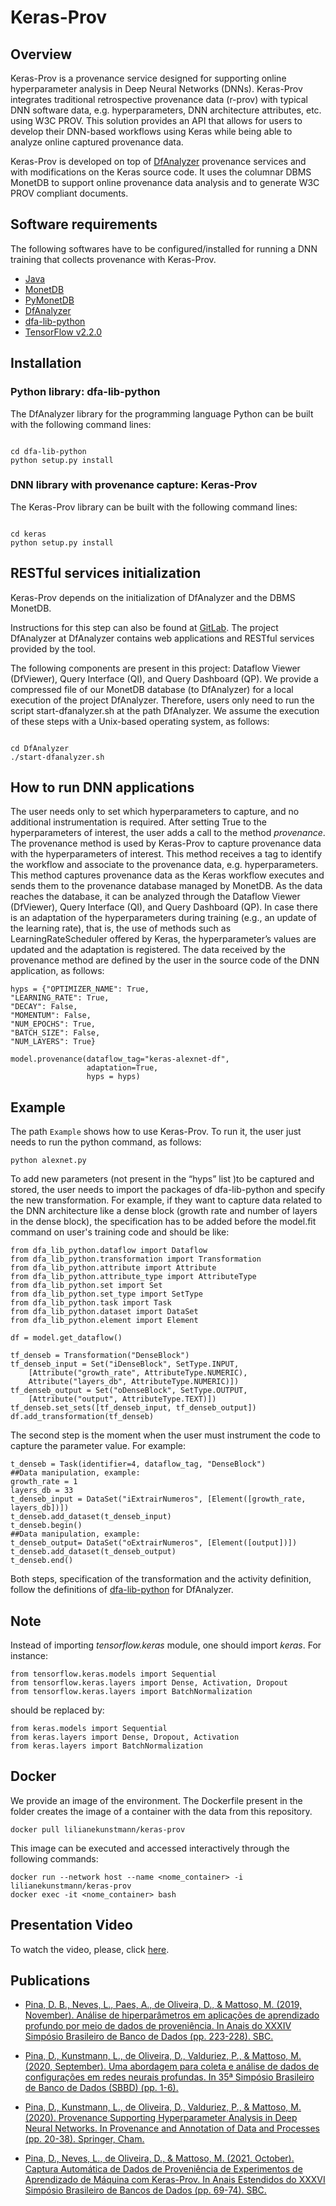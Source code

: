 # Keras-Prov

## Overview

Keras-Prov is a provenance service designed for supporting online hyperparameter analysis in Deep Neural Networks (DNNs). Keras-Prov integrates traditional retrospective provenance data (r-prov) with typical DNN software data, e.g. hyperparameters, DNN architecture attributes, etc. using W3C PROV. This solution provides an API that allows for users to develop their DNN-based workflows using Keras while being able to analyze online captured provenance data.

Keras-Prov is developed on top of [DfAnalyzer](https://gitlab.com/ssvitor/dataflow_analyzer) provenance services and with modifications on the Keras source code. It uses the columnar DBMS MonetDB to support online provenance data analysis and to generate W3C PROV compliant documents.

## Software requirements

The following softwares have to be configured/installed for running a DNN training that collects provenance with Keras-Prov.

* [Java](https://java.com/pt-BR/)
* [MonetDB](http://www.monetdb.org/Documentation/UserGuide/Tutorial)
* [PyMonetDB](https://pymonetdb.readthedocs.io/en/latest/index.html)
* [DfAnalyzer](https://github.com/dbpina/keras-prov/tree/main/DfAnalyzer)
* [dfa-lib-python](https://github.com/dbpina/keras-prov/tree/main/dfa-lib-python/) 
* [TensorFlow v2.2.0](https://www.tensorflow.org/)

## Installation

<!---### RESTful services -->


###  Python library: dfa-lib-python

The DfAnalyzer library for the programming language Python can be built with the following command lines:

```

cd dfa-lib-python
python setup.py install

```
###  DNN library with provenance capture: Keras-Prov

The Keras-Prov library can be built with the following command lines:

```

cd keras
python setup.py install

```

## RESTful services initialization

Keras-Prov depends on the initialization of DfAnalyzer and the DBMS MonetDB.

Instructions for this step can also be found at [GitLab](https://gitlab.com/ssvitor/dataflow_analyzer). The project DfAnalyzer at DfAnalyzer contains web applications and RESTful services provided by the tool. 

The following components are present in this project: Dataflow Viewer (DfViewer), Query Interface (QI), and Query Dashboard (QP). We provide a compressed file of our MonetDB database (to DfAnalyzer) for a local execution of the project DfAnalyzer. Therefore, users only need to run the script start-dfanalyzer.sh at the path DfAnalyzer. We assume the execution of these steps with a Unix-based operating system, as follows:

```

cd DfAnalyzer
./start-dfanalyzer.sh

```


## How to run DNN applications

The user needs only to set which hyperparameters to capture, and no additional instrumentation is required. After setting True to the hyperparameters of interest, the user adds a call to the method *provenance*. The provenance method is used by Keras-Prov to capture provenance data with the hyperparameters of interest. This method receives a tag to identify the workflow and associate to the provenance data, e.g. hyperparameters. This method captures provenance data as the Keras workflow executes and sends them to the provenance database managed by MonetDB. As the data reaches the database, it can be analyzed through the Dataflow Viewer (DfViewer), Query Interface (QI), and Query Dashboard (QP). In case there is an adaptation of the hyperparameters during training (e.g., an update of the learning rate), that is, the use of methods such as LearningRateScheduler offered by Keras, the hyperparameter’s values are updated and the adaptation is registered. The data received by the provenance method are defined by the user in the source code of the DNN application, as follows:

```
hyps = {"OPTIMIZER_NAME": True,
"LEARNING_RATE": True,
"DECAY": False,
"MOMENTUM": False,
"NUM_EPOCHS": True,
"BATCH_SIZE": False,
"NUM_LAYERS": True}

model.provenance(dataflow_tag="keras-alexnet-df",
                 adaptation=True,
                 hyps = hyps)
```

## Example

The path `Example` shows how to use Keras-Prov. To run it, the user just needs to run the python command, as follows: 

```
python alexnet.py
```

To add new parameters (not present in the “hyps” list )to be captured and stored, the user needs to import the packages of dfa-lib-python and specify the new transformation. For example, if they want to capture data related to the DNN architecture like a dense block (growth rate and number of layers in the dense block), the specification has to be added before the model.fit command on user's training code and should be like:

```
from dfa_lib_python.dataflow import Dataflow
from dfa_lib_python.transformation import Transformation
from dfa_lib_python.attribute import Attribute
from dfa_lib_python.attribute_type import AttributeType
from dfa_lib_python.set import Set
from dfa_lib_python.set_type import SetType
from dfa_lib_python.task import Task
from dfa_lib_python.dataset import DataSet
from dfa_lib_python.element import Element

df = model.get_dataflow()

tf_denseb = Transformation("DenseBlock")
tf_denseb_input = Set("iDenseBlock", SetType.INPUT, 
    [Attribute("growth_rate", AttributeType.NUMERIC), 
    Attribute("layers_db", AttributeType.NUMERIC)])
tf_denseb_output = Set("oDenseBlock", SetType.OUTPUT, 
    [Attribute("output", AttributeType.TEXT)])
tf_denseb.set_sets([tf_denseb_input, tf_denseb_output])
df.add_transformation(tf_denseb) 
```

The second step is the moment when the user must instrument the code to capture the parameter value. For example:

```
t_denseb = Task(identifier=4, dataflow_tag, "DenseBlock")
##Data manipulation, example:
growth_rate = 1
layers_db = 33
t_denseb_input = DataSet("iExtrairNumeros", [Element([growth_rate, layers_db])])
t_denseb.add_dataset(t_denseb_input)
t_denseb.begin()
##Data manipulation, example:
t_denseb_output= DataSet("oExtrairNumeros", [Element([output])])
t_denseb.add_dataset(t_denseb_output)
t_denseb.end()
```

Both steps, specification of the transformation and the activity definition, follow the definitions of [dfa-lib-python](http://monografias.poli.ufrj.br/monografias/monopoli10026387.pdf) for DfAnalyzer.

## Note

Instead of importing *tensorflow.keras* module, one should import *keras*. For instance:

```
from tensorflow.keras.models import Sequential
from tensorflow.keras.layers import Dense, Activation, Dropout
from tensorflow.keras.layers import BatchNormalization
```

should be replaced by:


```
from keras.models import Sequential
from keras.layers import Dense, Dropout, Activation
from keras.layers import BatchNormalization
```

## Docker
We provide an image of the environment. The Dockerfile present in the folder creates the image of a container with the data from this repository. 

```
docker pull lilianekunstmann/keras-prov
```

This image can be executed and accessed interactively through the following commands:

```
docker run --network host --name <nome_container> -i lilianekunstmann/keras-prov
docker exec -it <nome_container> bash
```

## Presentation Video

To watch the video, please, click [here](https://www.youtube.com/watch?v=jo8_U7MFaI4).

## Publications

* [Pina, D. B., Neves, L., Paes, A., de Oliveira, D., & Mattoso, M. (2019, November). Análise de hiperparâmetros em aplicações de aprendizado profundo por meio de dados de proveniência. In Anais do XXXIV Simpósio Brasileiro de Banco de Dados (pp. 223-228). SBC.](https://sol.sbc.org.br/index.php/sbbd/article/view/8827)

* [Pina, D., Kunstmann, L., de Oliveira, D., Valduriez, P., & Mattoso, M. (2020, September). Uma abordagem para coleta e análise de dados de configurações em redes neurais profundas. In 35ª Simpósio Brasileiro de Banco de Dados (SBBD) (pp. 1-6).](https://hal-lirmm.ccsd.cnrs.fr/lirmm-02969506/)

* [Pina, D., Kunstmann, L., de Oliveira, D., Valduriez, P., & Mattoso, M. (2020). Provenance Supporting Hyperparameter Analysis in Deep Neural Networks. In Provenance and Annotation of Data and Processes (pp. 20-38). Springer, Cham.](https://link.springer.com/chapter/10.1007/978-3-030-80960-7_2)

* [Pina, D., Neves, L., de Oliveira, D., & Mattoso, M. (2021, October). Captura Automática de Dados de Proveniência de Experimentos de Aprendizado de Máquina com Keras-Prov. In Anais Estendidos do XXXVI Simpósio Brasileiro de Bancos de Dados (pp. 69-74). SBC.](https://sol.sbc.org.br/index.php/sbbd_estendido/article/view/18165)
